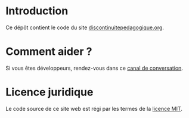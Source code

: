 # Introduction

Ce dépôt contient le code du site [discontinuitepedagogique.org](https://www.discontinuitepedagogique.org).

# Comment aider ?

Si vous êtes développeurs, rendez-vous dans ce [canal de conversation](https://chat.volontaires.continuitepedagogique.org/channel/tech-room).

# Licence juridique

Le code source de ce site web est régi par les termes de la [licence MIT](https://github.com/Continuite-Pedagogique/www/blob/master/LICENSE).


